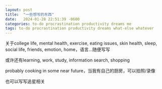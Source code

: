 ```yaml
---
layout: post
title:  "一些想写的东西"
date:   2024-01-28 22:51:39 -0600
categories: to-do procrastination productivity dreams me
tags: to-do procrastination productivity dreams what-else whatever
---
```


关于college life, mental health, exercise, eating issues, skin health, sleep, social life, friends, emotion, home，语言...随便写写

或许还有learning, work, study, information search, shopping

probably cooking in some near future，当我有自己的厨房，可以拍照/录像

也可以写写追星相关